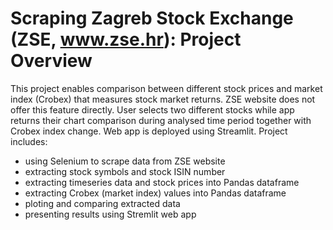 # Scraping Zagreb Stock Exchange (ZSE, www.zse.hr): Project Overview
This project enables comparison between different stock prices and market index (Crobex) that measures stock market returns. ZSE website does not offer this feature directly. User  selects two different stocks while app returns their chart comparison during analysed time period together with Crobex index change. Web app is deployed using Streamlit. Project includes: 
* using Selenium to scrape data from ZSE website
* extracting stock symbols and stock ISIN number
* extracting timeseries data and stock prices into Pandas dataframe
* extracting Crobex (market index) values into Pandas dataframe
* ploting and comparing extracted data
* presenting results using Stremlit web app

